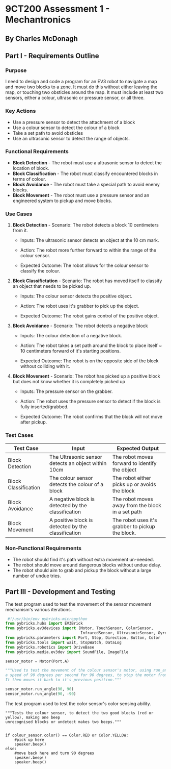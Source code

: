 # 9CT200 Assessment 1 - Mechantronics

## By Charles McDonagh

## Part I - Requirements Outline

### Purpose

I need to design and code a program for an EV3 robot to navigate a map and move two blocks to a zone. It must do this without either leaving the map, or touching two obsticles around the map. It must include at least two sensors, either a colour, ultrasonic or pressure sensor, or all three.

### Key Actions 

- Use a pressure sensor to detect the attachment of a block
- Use a colour sensor to detect the colour of a block
- Take a set path to avoid obsticles 
- Use an ultrasonic sensor to detect the range of objects.

### Functional Requirements 
- **Block Detection** - The robot must use a ultrasonic sensor to detect the location of block.
- **Block Classification** - The robot must classify encountered blocks in terms of colour.
- **Block Avoidance** - The robot must take a special path to avoid enemy blocks.
- **Block Movement** - The robot must use a pressure sensor and an engineered system to pickup and move blocks.

### Use Cases

1. **Block Detection** - Scenario: The robot detects a block 10 centimeters from it.

   - Inputs: The ultrasonic sensor detects an object at the  10 cm mark.

   - Action: The robot more further forward to within the range of the colour sensor.

   - Expected Outcome: The robot allows for the colour sensor to classify the colour.

4. **Block Classifictation** - Scenario: The robot has moved itself to classify an object that needs to be picked up.

   - Inputs: The colour sensor detects the positive object.

   - Action: The robot uses it's grabber to pick up the object.

   - Expected Outcome: The robot gains control of the positive object.

8. **Block Avoidance** - Scenario: The robot detects a negative block

   - Inputs: The colour detection of a negative block.

   - Action: The robot takes a set path around the block to place itself ~ 10 centimeters forward of it's starting positions.

   - Expected Outcome: The robot is on the opposite side of the block without colliding with it.

12. **Block Movement** - Scenario: The robot has picked up a positive block but does not know whether it is completely picked up

    - Inputs: The pressure sensor on the grabber.

    - Action: The robot uses the pressure sensor to detect if the block is fully inserted/grabbed.

    - Expected Outcome: The robot confirms that the block will not move after pickup.
### Test Cases
| Test Case | Input     | Expected Output   |
|---------- |---------- |----------------   |
|Block Detection| The Ultrasonic sensor detects an object within 10cm|The robot moves forward to identify the object|
|Block Classification|The colour sensor detects the colour of a block|The robot either picks up or avoids the block|
|Block Avoidance|A negative block is detected by the classification|The robot moves away from the block in a set path|
|Block Movement|A positive block is detected by the classification|The robot uses it's grabber to pickup the block.|

### Non-Functional Requirements
- The robot should find it's path without extra movement un-needed.
- The robot should move around dangerous blocks without undue delay.
- The robot should aim to grab and pickup the block without a large number of undue tries.

## Part III - Development and Testing


The test program used to test the movement of the sensor movement mechanism's various iterations.
```python
 #!/usr/bin/env pybricks-micropython
from pybricks.hubs import EV3Brick
from pybricks.ev3devices import (Motor, TouchSensor, ColorSensor,
                                 InfraredSensor, UltrasonicSensor, GyroSensor)
from pybricks.parameters import Port, Stop, Direction, Button, Color
from pybricks.tools import wait, StopWatch, DataLog
from pybricks.robotics import DriveBase
from pybricks.media.ev3dev import SoundFile, ImageFile

sensor_motor = Motor(Port.A)

"""Used to test the movement of the colour sensor's motor, using run_angle to move the motor at 
a speed of 90 degrees per second for 90 degrees, to stop the motor from hitting the ground or the wheels.
It then moves it back to it's previous position."""

sensor_motor.run_angle(90, 90)
sensor_motor.run_angle(90, -90) 
```

The test program used to test the color sensor's color sensing ability.

```
"""Tests the colour sensor, to detect the two good blocks (red or yellow), making one beep
unrecognised blocks or undetect makes two beeps."""


if colour_sensor.color() == Color.RED or Color.YELLOW:
    #pick up here
    speaker.beep()
else:
    #move back here and turn 90 degrees
    speaker.beep()
    speaker.beep()
```
